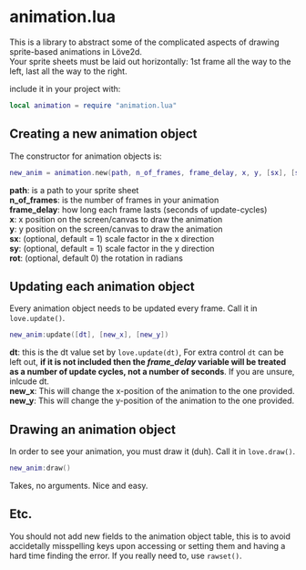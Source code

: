 
# animation.lua


This is a library to abstract some of the complicated aspects of drawing sprite-based animations
in Löve2d.  
Your sprite sheets must be laid out horizontally: 1st frame all the way to the left, last all the way to the right.

  
include it in your project with:
```lua
local animation = require "animation.lua"
```


## Creating a new animation object
The constructor for animation objects is:
```lua
new_anim = animation.new(path, n_of_frames, frame_delay, x, y, [sx], [sy], [rotation])
```
**path**: is a path to your sprite sheet   
**n_of_frames**: is the number of frames in your animation  
**frame_delay**: how long each frame lasts (seconds of update-cycles)  
**x**: x position on the screen/canvas to draw the animation  
**y**: y position on the screen/canvas to draw the animation  
**sx**: (optional, default = 1) scale factor in the x direction  
**sy**: (optional, default = 1) scale factor in the y direction  
**rot**: (optional, default 0) the rotation in radians 


## Updating each animation object
Every animation object needs to be updated every frame. Call it in `love.update()`.
```lua
new_anim:update([dt], [new_x], [new_y])
```
**dt**: this is the dt value set by `love.update(dt)`, For extra control `dt` can be left out, **if it is not included then the _frame_delay_ variable will be treated as a number of update cycles, not a number of seconds**. If you are unsure, inlcude dt.  
**new_x**: This will change the x-position of the animation to the one provided.  
**new_y**: This will change the y-position of the animation to the one provided.  


## Drawing an animation object
In order to see your animation, you must draw it (duh). Call it in `love.draw()`.
```lua
new_anim:draw()
```
Takes, no arguments. Nice and easy.

## Etc.
You should not add new fields to the animation object table, this is to avoid accidetally misspelling keys upon accessing or setting them and having a hard time finding the error. If you really need to, use `rawset()`.

